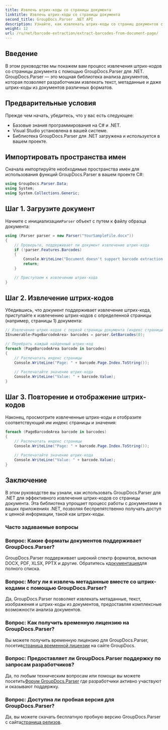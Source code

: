 ```yaml
---
title: Извлечь штрих-коды со страницы документа
linktitle: Извлечь штрих-коды со страницы документа
second_title: GroupDocs.Parser .NET API
description: Узнайте, как извлекать штрих-коды со страниц документов с помощью GroupDocs.Parser для .NET. В этом руководстве представлены пошаговые инструкции по извлечению штрих-кода.
weight: 12
url: /ru/net/barcode-extraction/extract-barcodes-from-document-page/
---
```

## Введение
В этом руководстве мы покажем вам процесс извлечения штрих-кодов со страницы документа с помощью GroupDocs.Parser для .NET. GroupDocs.Parser — это мощная библиотека анализа документов, которая позволяет разработчикам извлекать текст, метаданные и даже штрих-коды из документов различных форматов.
## Предварительные условия

Прежде чем начать, убедитесь, что у вас есть следующее:
- Базовые знания программирования на C# и .NET.
- Visual Studio установлена в вашей системе.
- Библиотека GroupDocs.Parser для .NET загружена и используется в вашем проекте.
## Импортировать пространства имен
Сначала импортируйте необходимые пространства имен для использования функций GroupDocs.Parser в вашем проекте C#:

```csharp
using GroupDocs.Parser.Data;
using System;
using System.Collections.Generic;
```
## Шаг 1. Загрузите документ

 Начните с инициализации`Parser` объект с путем к файлу образца документа:

```csharp
using (Parser parser = new Parser("YourSampleFile.docx"))
{
    // Проверьте, поддерживает ли документ извлечение штрих-кода
    if (!parser.Features.Barcodes)
    {
        Console.WriteLine("Document doesn't support barcode extraction.");
        return;
    }

    // Приступаем к извлечению штрих-кода
}
```
## Шаг 2. Извлечение штрих-кодов

Убедившись, что документ поддерживает извлечение штрих-кода, приступайте к извлечению штрих-кодов с определенной страницы (например, страницы 1) документа:

```csharp
// Извлечение штрих-кодов с первой страницы документа (индекс страницы начинается с 0)
IEnumerable<PageBarcodeArea> barcodes = parser.GetBarcodes(0);

// Перебрать каждый найденный штрих-код
foreach (PageBarcodeArea barcode in barcodes)
{
    // Распечатать индекс страницы
    Console.WriteLine("Page: " + barcode.Page.Index.ToString());
    
    // Распечатайте значение штрих-кода
    Console.WriteLine("Value: " + barcode.Value);
}
```
## Шаг 3. Повторение и отображение штрих-кодов

Наконец, просмотрите извлеченные штрих-коды и отобразите соответствующий им индекс страницы и значения:

```csharp
foreach (PageBarcodeArea barcode in barcodes)
{
    // Распечатать индекс страницы
    Console.WriteLine("Page: " + barcode.Page.Index.ToString());
    
    // Распечатайте значение штрих-кода
    Console.WriteLine("Value: " + barcode.Value);
}
```
## Заключение

В этом руководстве вы узнали, как использовать GroupDocs.Parser для .NET для эффективного извлечения штрих-кодов со страницы документа. Эта библиотека упрощает процесс работы с документами в ваших приложениях .NET, позволяя беспрепятственно получать доступ к ценной информации, такой как штрих-коды.

### Часто задаваемые вопросы

### Вопрос: Какие форматы документов поддерживает GroupDocs.Parser?
 GroupDocs.Parser поддерживает широкий спектр форматов, включая DOCX, PDF, XLSX, PPTX и другие. Обратитесь к[документация](https://tutorials.groupdocs.com/parser/net/)для полного списка.

### Вопрос: Могу ли я извлечь метаданные вместе со штрих-кодами с помощью GroupDocs.Parser?
Да, GroupDocs.Parser позволяет извлекать метаданные, текст, изображения и штрих-коды из документов, предоставляя комплексные возможности анализа документов.

### Вопрос: Как получить временную лицензию на GroupDocs.Parser?
 Вы можете получить временную лицензию для GroupDocs.Parser, посетив[страница временной лицензии](https://purchase.groupdocs.com/temporary-license/) на сайте GroupDocs.

### Вопрос: Предоставляет ли GroupDocs.Parser поддержку по запросам разработчиков?
 Да, по любым техническим вопросам или помощи вы можете посетить[Форум GroupDocs.Parser](https://forum.groupdocs.com/c/parser/17) где разработчики активно участвуют и оказывают поддержку.

### Вопрос: Доступна ли пробная версия для GroupDocs.Parser?
 Да, вы можете скачать бесплатную пробную версию GroupDocs.Parser с сайта[страница релизов](https://releases.groupdocs.com/).